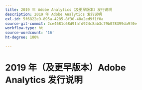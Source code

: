 ```yaml
---
title: 2019 年 Adobe Analytics（及更早版本）发行说明
description: 2019 年 Adobe Analytics 发行说明
exl-id: 5f6822e9-895a-4285-8f30-48a2ed9f1f0a
source-git-commit: 2ce4681c68d9fafd924c8ab3c79b078399da9f0e
workflow-type: ht
source-wordcount: '16'
ht-degree: 100%

---
```


# 2019 年（及更早版本）Adobe Analytics 发行说明
